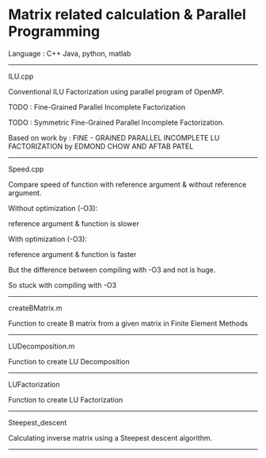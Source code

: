 # Matrix related calculation & Parallel Programming

Language : C++ Java, python, matlab
_____________________________________________________________________
ILU.cpp

Conventional ILU Factorization using parallel program of OpenMP.

TODO : Fine-Grained Parallel Incomplete Factorization

TODO : Symmetric Fine-Grained Parallel Incomplete Factorization.

Based on work by :
FINE - GRAINED PARALLEL INCOMPLETE LU FACTORIZATION 
by EDMOND CHOW AND AFTAB PATEL
____________________________________________________________________
Speed.cpp

Compare speed of function with reference argument & without reference argument.

Without optimization (-O3):

  reference argument & function is slower
  
With optimization (-O3):

  reference argument & function is faster

But the difference between compiling with -O3 and not is huge.

So stuck with compiling with -O3
_____________________________________________________
createBMatrix.m

Function to create B matrix from a given matrix in Finite Element Methods

__________________________________
LUDecomposition.m

Function to create LU Decomposition
____________________________________
LUFactorization

Function to create LU Factorization
__________________________________________________

Steepest_descent

Calculating inverse matrix using a Steepest descent algorithm.
____________________________________________________
